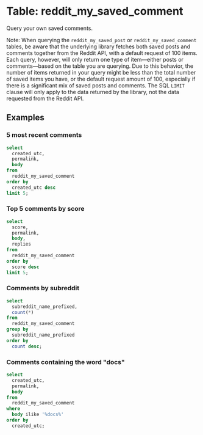 # Table: reddit_my_saved_comment

Query your own saved comments.

Note:
When querying the `reddit_my_saved_post` or `reddit_my_saved_comment` tables, be aware that the underlying library fetches both saved posts and comments together from the Reddit API, with a default request of 100 items. Each query, however, will only return one type of item—either posts or comments—based on the table you are querying. Due to this behavior, the number of items returned in your query might be less than the total number of saved items you have, or the default request amount of 100, especially if there is a significant mix of saved posts and comments. The SQL `LIMIT` clause will only apply to the data returned by the library, not the data requested from the Reddit API.

## Examples

### 5 most recent comments

```sql
select
  created_utc,
  permalink,
  body
from
  reddit_my_saved_comment
order by
  created_utc desc
limit 5;
```

### Top 5 comments by score

```sql
select
  score,
  permalink,
  body,
  replies
from
  reddit_my_saved_comment
order by
  score desc
limit 5;
```

### Comments by subreddit

```sql
select
  subreddit_name_prefixed,
  count(*)
from
  reddit_my_saved_comment
group by
  subreddit_name_prefixed
order by
  count desc;
```

### Comments containing the word "docs"

```sql
select
  created_utc,
  permalink,
  body
from
  reddit_my_saved_comment
where
  body ilike '%docs%'
order by
  created_utc;
```
